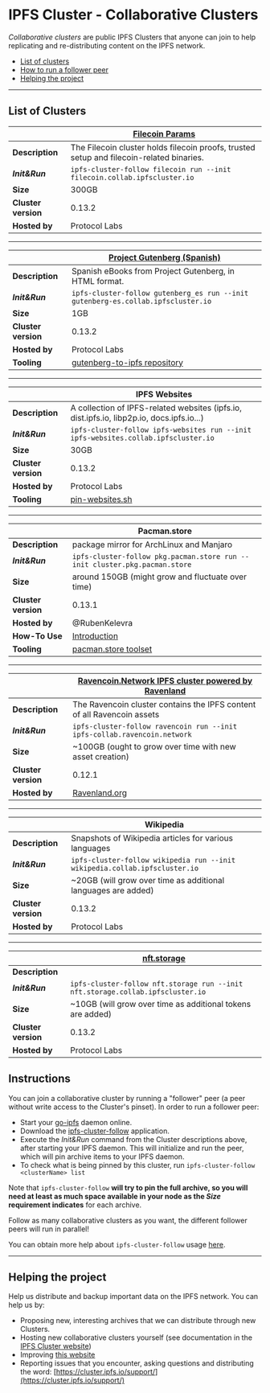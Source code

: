 # IPFS Cluster - Collaborative Clusters

*Collaborative clusters* are public IPFS Clusters that anyone can join to help replicating and re-distributing content on the IPFS network.

* [List of clusters](#list-of-clusters)
* [How to run a follower peer](#instructions)
* [Helping the project](#helping-the-project)

---

## List of Clusters

| | [Filecoin Params](https://filecoin.io) |
| - | - |
| **Description** | The Filecoin cluster holds filecoin proofs, trusted setup and filecoin-related binaries. |
| ***Init&Run*** | `ipfs-cluster-follow filecoin run --init filecoin.collab.ipfscluster.io` |
| **Size** | 300GB |
| **Cluster version** | 0.13.2 |
| **Hosted by** | Protocol Labs |

---

| | [Project Gutenberg (Spanish)](https://gutenberg.org) |
| - | - |
| **Description** | Spanish eBooks from Project Gutenberg, in HTML format. |
| ***Init&Run*** | `ipfs-cluster-follow gutenberg_es run --init gutenberg-es.collab.ipfscluster.io` |
| **Size** | 1GB |
| **Cluster version** | 0.13.2 |
| **Hosted by** | Protocol Labs |
| **Tooling** | [gutenberg-to-ipfs repository](https://github.com/ipfs-shipyard/gutenberg-to-ipfs) |

---

| | IPFS Websites |
| - | - |
| **Description** | A collection of IPFS-related websites (ipfs.io, dist.ipfs.io, libp2p.io, docs.ipfs.io...) |
| ***Init&Run*** | `ipfs-cluster-follow ipfs-websites run --init ipfs-websites.collab.ipfscluster.io` |
| **Size** | 30GB |
| **Cluster version** | 0.13.2 |
| **Hosted by** | Protocol Labs |
| **Tooling** | [pin-websites.sh](https://github.com/ipfs-cluster/archive-tools/blob/master/ipfs-websites/pin-websites.sh) |

---

| | Pacman.store |
| - | - |
| **Description** | package mirror for ArchLinux and Manjaro |
| ***Init&Run*** | `ipfs-cluster-follow pkg.pacman.store run --init cluster.pkg.pacman.store` |
| **Size** | around 150GB (might grow and fluctuate over time) |
| **Cluster version** | 0.13.1 |
| **Hosted by** | @RubenKelevra |
| **How-To Use** | [Introduction](https://github.com/RubenKelevra/pacman.store/blob/master/README.md#pacmanstore) |
| **Tooling** | [pacman.store toolset](https://github.com/RubenKelevra/rsync2ipfs-cluster) |

---

| | [Ravencoin.Network IPFS cluster powered by Ravenland](https://ravencoin.network) |
| - | - | 
| **Description** | The Ravencoin cluster contains the IPFS content of all Ravencoin assets |
| ***Init&Run*** | `ipfs-cluster-follow ravencoin run --init ipfs-collab.ravencoin.network` |
| **Size** | ~100GB (ought to grow over time with new asset creation) |
| **Cluster version** | 0.12.1 |
| **Hosted by** | [Ravenland.org](https://ravenland.org) |

---

| | Wikipedia |
| - | - | 
| **Description** | Snapshots of Wikipedia articles for various languages |
| ***Init&Run*** | `ipfs-cluster-follow wikipedia run --init wikipedia.collab.ipfscluster.io` |
| **Size** | ~20GB (will grow over time as additional languages are added) |
| **Cluster version** | 0.13.2 |
| **Hosted by** | Protocol Labs |

---

| | [nft.storage](https://nft.storage/) |
| - | - | 
| **Description** |  |
| ***Init&Run*** | `ipfs-cluster-follow nft.storage run --init nft.storage.collab.ipfscluster.io` |
| **Size** | ~10GB (will grow over time as additional tokens are added) |
| **Cluster version** | 0.13.2 |
| **Hosted by** | Protocol Labs |


## Instructions

You can join a collaborative cluster by running a "follower" peer (a peer without write access to the Cluster's pinset). In order to run a follower peer:

* Start your [go-ipfs](https://github.com/ipfs/go-ipfs#install) daemon online.
* Download the [ipfs-cluster-follow](https://dist.ipfs.io/#ipfs-cluster-follow) application.
* Execute the *Init&Run* command from the Cluster descriptions above, after starting your IPFS daemon. This will initialize and run the peer, which will pin archive items to your IPFS daemon.
* To check what is being pinned by this cluster, run `ipfs-cluster-follow <clusterName> list`

Note that `ipfs-cluster-follow` **will try to pin the full archive, so you will need at least as much space available in your node as the *Size* requirement indicates** for each archive.

Follow as many collaborative clusters as you want, the different follower peers will run in parallel!

You can obtain more help about `ipfs-cluster-follow` usage [here](https://cluster.ipfs.io/documentation/reference/follow/).


---

## Helping the project

Help us distribute and backup important data on the IPFS network. You can help us by:

* Proposing new, interesting archives that we can distribute through new Clusters.
* Hosting new collaborative clusters yourself (see documentation in the [IPFS Cluster website](https://cluster.ipfs.io/documentation/collaborative/))
* Improving [this website](https://github.com/ipfs-cluster/collab.ipfscluster.io)
* Reporting issues that you encounter, asking questions and distributing the word: [https://cluster.ipfs.io/support/](https://cluster.ipfs.io/support/)
